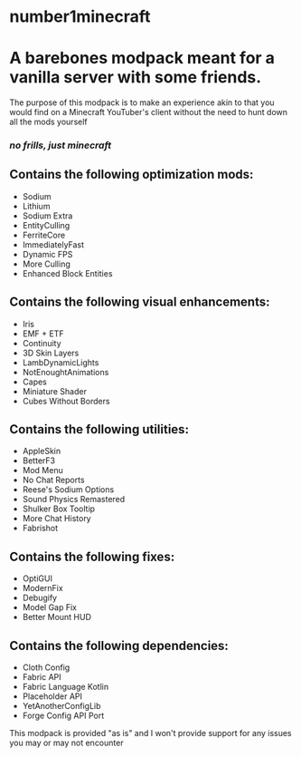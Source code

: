 # number1minecraft
# A barebones modpack meant for a vanilla server with some friends.
The purpose of this modpack is to make an experience akin to that you would find on a Minecraft YouTuber's client without the need to hunt down all the mods yourself

### _no frills, just minecraft_

## Contains the following optimization mods:
- Sodium
- Lithium
- Sodium Extra
- EntityCulling
- FerriteCore
- ImmediatelyFast
- Dynamic FPS
- More Culling
- Enhanced Block Entities

## Contains the following visual enhancements:
- Iris
- EMF + ETF
- Continuity
- 3D Skin Layers
- LambDynamicLights
- NotEnoughtAnimations
- Capes
- Miniature Shader
- Cubes Without Borders

## Contains the following utilities:
- AppleSkin
- BetterF3
- Mod Menu
- No Chat Reports
- Reese's Sodium Options
- Sound Physics Remastered
- Shulker Box Tooltip
- More Chat History
- Fabrishot

## Contains the following fixes:
- OptiGUI
- ModernFix
- Debugify
- Model Gap Fix
- Better Mount HUD

## Contains the following dependencies:
- Cloth Config
- Fabric API
- Fabric Language Kotlin
- Placeholder API
- YetAnotherConfigLib
- Forge Config API Port

This modpack is provided "as is" and I won't provide support for any issues you may or may not encounter
